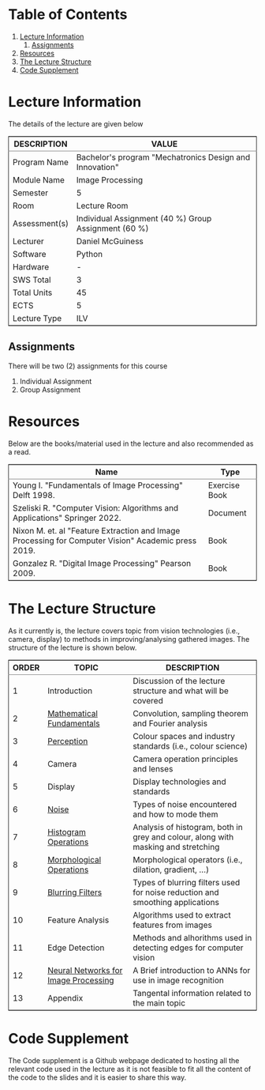 
# Table of Contents

1.  [Lecture Information](#orgce51f59)
    1.  [Assignments](#orgde5e65d)
2.  [Resources](#org7ce9d6f)
3.  [The Lecture Structure](#orga5ce9ce)
4.  [Code Supplement](#org471316e)


<a id="orgce51f59"></a>

# Lecture Information

The details of the lecture are given below

<table border="2" cellspacing="0" cellpadding="6" rules="groups" frame="hsides">


<colgroup>
<col  class="org-left" />

<col  class="org-left" />
</colgroup>
<thead>
<tr>
<th scope="col" class="org-left">DESCRIPTION</th>
<th scope="col" class="org-left">VALUE</th>
</tr>
</thead>

<tbody>
<tr>
<td class="org-left">Program Name</td>
<td class="org-left">Bachelor's program "Mechatronics Design and Innovation"</td>
</tr>


<tr>
<td class="org-left">Module Name</td>
<td class="org-left">Image Processing</td>
</tr>


<tr>
<td class="org-left">Semester</td>
<td class="org-left">5</td>
</tr>


<tr>
<td class="org-left">Room</td>
<td class="org-left">Lecture Room</td>
</tr>


<tr>
<td class="org-left">Assessment(s)</td>
<td class="org-left">Individual Assignment (40 %) Group Assignment (60 %)</td>
</tr>


<tr>
<td class="org-left">Lecturer</td>
<td class="org-left">Daniel McGuiness</td>
</tr>


<tr>
<td class="org-left">Software</td>
<td class="org-left">Python</td>
</tr>


<tr>
<td class="org-left">Hardware</td>
<td class="org-left">-</td>
</tr>


<tr>
<td class="org-left">SWS Total</td>
<td class="org-left">3</td>
</tr>


<tr>
<td class="org-left">Total Units</td>
<td class="org-left">45</td>
</tr>


<tr>
<td class="org-left">ECTS</td>
<td class="org-left">5</td>
</tr>


<tr>
<td class="org-left">Lecture Type</td>
<td class="org-left">ILV</td>
</tr>
</tbody>
</table>


<a id="orgde5e65d"></a>

## Assignments

There will be two (2) assignments for this course

1.  Individual Assignment
2.  Group Assignment


<a id="org7ce9d6f"></a>

# Resources

Below are the books/material used in the lecture and also recommended as a read.

<table border="2" cellspacing="0" cellpadding="6" rules="groups" frame="hsides">


<colgroup>
<col  class="org-left" />

<col  class="org-left" />
</colgroup>
<thead>
<tr>
<th scope="col" class="org-left">Name</th>
<th scope="col" class="org-left">Type</th>
</tr>
</thead>

<tbody>
<tr>
<td class="org-left">Young I. "Fundamentals of Image Processing" Delft 1998.</td>
<td class="org-left">Exercise Book</td>
</tr>


<tr>
<td class="org-left">Szeliski R. "Computer Vision: Algorithms and Applications" Springer 2022.</td>
<td class="org-left">Document</td>
</tr>


<tr>
<td class="org-left">Nixon M. et. al "Feature Extraction and Image Processing for Computer Vision" Academic press 2019.</td>
<td class="org-left">Book</td>
</tr>


<tr>
<td class="org-left">Gonzalez R. "Digital Image Processing" Pearson 2009.</td>
<td class="org-left">Book</td>
</tr>
</tbody>
</table>


<a id="orga5ce9ce"></a>

# The Lecture Structure

As it currently is, the lecture covers topic from vision technologies (i.e., camera, display) to
methods in improving/analysing gathered images. The structure of the lecture is shown below.

<table border="2" cellspacing="0" cellpadding="6" rules="groups" frame="hsides">


<colgroup>
<col  class="org-right" />

<col  class="org-left" />

<col  class="org-left" />
</colgroup>
<thead>
<tr>
<th scope="col" class="org-right">ORDER</th>
<th scope="col" class="org-left">TOPIC</th>
<th scope="col" class="org-left">DESCRIPTION</th>
</tr>
</thead>

<tbody>
<tr>
<td class="org-right">1</td>
<td class="org-left">Introduction</td>
<td class="org-left">Discussion of the lecture structure and what will be covered</td>
</tr>


<tr>
<td class="org-right">2</td>
<td class="org-left"><a href="file:///Users/danielmcguiness/GitHub/MCI-Source-Files/(BSc - Lecture) Digital Image Processing/Lecture Slides/DIP Slide/codes/Mathematical-Fundamentals.html">Mathematical Fundamentals</a></td>
<td class="org-left">Convolution, sampling theorem and Fourier analysis</td>
</tr>


<tr>
<td class="org-right">3</td>
<td class="org-left"><a href="file:///Users/danielmcguiness/GitHub/MCI-Source-Files/(BSc - Lecture) Digital Image Processing/Lecture Slides/DIP Slide/codes/Perception.html">Perception</a></td>
<td class="org-left">Colour spaces and industry standards (i.e., colour science)</td>
</tr>


<tr>
<td class="org-right">4</td>
<td class="org-left">Camera</td>
<td class="org-left">Camera operation principles and lenses</td>
</tr>


<tr>
<td class="org-right">5</td>
<td class="org-left">Display</td>
<td class="org-left">Display technologies and standards</td>
</tr>


<tr>
<td class="org-right">6</td>
<td class="org-left"><a href="file:///Users/danielmcguiness/GitHub/MCI-Source-Files/(BSc - Lecture) Digital Image Processing/Lecture Slides/DIP Slide/codes/Noise.corg">Noise</a></td>
<td class="org-left">Types of noise encountered and how to mode them</td>
</tr>


<tr>
<td class="org-right">7</td>
<td class="org-left"><a href="file:///Users/danielmcguiness/GitHub/MCI-Source-Files/(BSc - Lecture) Digital Image Processing/Lecture Slides/DIP Slide/codes/Histogram-Operations.corg">Histogram Operations</a></td>
<td class="org-left">Analysis of histogram, both in grey and colour, along with masking and stretching</td>
</tr>


<tr>
<td class="org-right">8</td>
<td class="org-left"><a href="file:///Users/danielmcguiness/GitHub/MCI-Source-Files/(BSc - Lecture) Digital Image Processing/Lecture Slides/DIP Slide/codes/Morphological-Operations.corg">Morphological Operations</a></td>
<td class="org-left">Morphological operators (i.e., dilation, gradient, &#x2026;)</td>
</tr>


<tr>
<td class="org-right">9</td>
<td class="org-left"><a href="file:///Users/danielmcguiness/GitHub/MCI-Source-Files/(BSc - Lecture) Digital Image Processing/Lecture Slides/DIP Slide/codes/Blurring-Filters.corg">Blurring Filters</a></td>
<td class="org-left">Types of blurring filters used for noise reduction and smoothing applications</td>
</tr>


<tr>
<td class="org-right">10</td>
<td class="org-left">Feature Analysis</td>
<td class="org-left">Algorithms used to extract features from images</td>
</tr>


<tr>
<td class="org-right">11</td>
<td class="org-left">Edge Detection</td>
<td class="org-left">Methods and alhorithms used in detecting edges for computer vision</td>
</tr>


<tr>
<td class="org-right">12</td>
<td class="org-left"><a href="file:///Users/danielmcguiness/GitHub/MCI-Source-Files/(BSc - Lecture) Digital Image Processing/Lecture Slides/DIP Slide/codes/Neural-Networks-for-Image-Processing.corg">Neural Networks for Image Processing</a></td>
<td class="org-left">A Brief introduction to ANNs for use in image recognition</td>
</tr>


<tr>
<td class="org-right">13</td>
<td class="org-left">Appendix</td>
<td class="org-left">Tangental information related to the main topic</td>
</tr>
</tbody>
</table>


<a id="org471316e"></a>

# Code Supplement

The Code supplement is a Github webpage dedicated to hosting all the relevant code used in the lecture as
it is not feasible to fit all the content of the code to the slides and it is easier to share this way.

